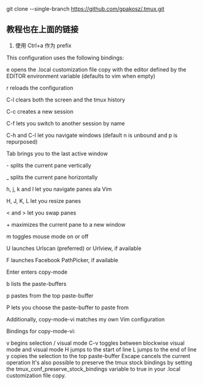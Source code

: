 git clone --single-branch https://github.com/gpakosz/.tmux.git


## 教程也在上面的链接

1. 使用 Ctrl+a 作为 prefix

This configuration uses the following bindings:

<prefix> e opens the .local customization file copy with the editor defined by the EDITOR environment variable (defaults to vim when empty)

<prefix> r reloads the configuration

C-l clears both the screen and the tmux history

<prefix> C-c creates a new session

<prefix> C-f lets you switch to another session by name

<prefix> C-h and <prefix> C-l let you navigate windows (default <prefix> n is unbound and <prefix> p is repurposed)

<prefix> Tab brings you to the last active window

<prefix> - splits the current pane vertically

<prefix> _ splits the current pane horizontally

<prefix> h, <prefix> j, <prefix> k and <prefix> l let you navigate panes ala Vim

<prefix> H, <prefix> J, <prefix> K, <prefix> L let you resize panes

<prefix> < and <prefix> > let you swap panes

<prefix> + maximizes the current pane to a new window

<prefix> m toggles mouse mode on or off

<prefix> U launches Urlscan (preferred) or Urlview, if available

<prefix> F launches Facebook PathPicker, if available

<prefix> Enter enters copy-mode

<prefix> b lists the paste-buffers

<prefix> p pastes from the top paste-buffer

<prefix> P lets you choose the paste-buffer to paste from

Additionally, copy-mode-vi matches my own Vim configuration

Bindings for copy-mode-vi:

v begins selection / visual mode
C-v toggles between blockwise visual mode and visual mode
H jumps to the start of line
L jumps to the end of line
y copies the selection to the top paste-buffer
Escape cancels the current operation
It's also possible to preserve the tmux stock bindings by setting the tmux_conf_preserve_stock_bindings variable to true in your .local customization file copy.